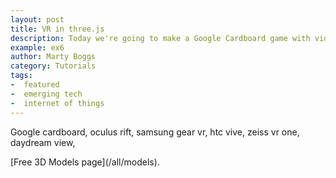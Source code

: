 ```yaml
---
layout: post
title: VR in three.js
description: Today we're going to make a Google Cardboard game with video and social media APIs.
example: ex6
author: Marty Boggs
category: Tutorials
tags:
-  featured
-  emerging tech
-  internet of things
---
```


Google cardboard, oculus rift, samsung gear vr, htc vive, zeiss vr one, daydream view,

<!--more--> [Free 3D Models page](/all/models).

